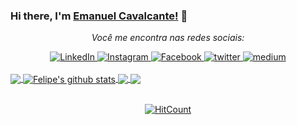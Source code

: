### Hi there, I'm [Emanuel Cavalcante!](https://twitter.com/ejcavalcante) 👋

<div align="center">

<i>Você me encontra nas redes sociais:</i><br>

<a href="https://www.linkedin.com/in/emanuelcavalcante/" target="_blank">
	<img src="https://img.shields.io/badge/LinkedIn-%230077B5.svg?&style=flat-square&logo=linkedin&logoColor=white" alt="LinkedIn">
</a>

<a href="https://www.instagram.com/emanueljcavalcante/" target="_blank">
	<img src="https://img.shields.io/badge/Instagram-%23E4405F.svg?&style=flat-square&logo=instagram&logoColor=white" alt="Instagram">
</a>

<a href="https://www.facebook.com/emanuel.cavalcante.1420" target="_blank">
	<img src="https://img.shields.io/badge/Facebook-%231877F2.svg?&style=flat-square&logo=facebook&logoColor=white" alt="Facebook">
</a>

<a href="https://twitter.com/ejcavalcante" target="_blank">
	<img src="https://img.shields.io/badge/twitter-blue?&style=flat-square&logo=twitter&logoColor=white" alt="twitter">
</a>

<a href="https://medium.com/@felipedasilvabaltazar" target="_blank">
	<img src="https://img.shields.io/badge/medium-black?&style=flat-square&logo=medium&logoColor=white" alt="medium">
</a>
</div>
<br/>

<a href="https://github.com/EmanuelCavalcante/https://github.com/EmanuelCavalcante/Gerenciador-de-processos">
  <img align="center" src="https://github-readme-stats.anuraghazra1.vercel.app/api/top-langs/?username=EmanuelCavalcante" />
</a>
<a href="https://github.com/EmanuelCavalcante/https://github.com/EmanuelCavalcante/Gerenciador-de-processos">
  <img align="center" src="https://github-readme-stats.anuraghazra1.vercel.app/api?username=EmanuelCavalcante&show_icons=true&line_height=27" alt="Felipe's github stats" />
</a>

<a href="https://github.com/EmanuelCavalcante/scheduling-request-web">
  <img align="center" src="https://github-readme-stats.anuraghazra1.vercel.app/api/pin/?username=EmanuelCavalcante&repo=scheduling-request-web" />
</a>    
<a href="https://github.com/EmanuelCavalcante/https://github.com/EmanuelCavalcante/Gerenciador-de-processos">
  <img align="center" src="https://github-readme-stats.anuraghazra1.vercel.app/api/pin/?username=EmanuelCavalcante&repo=https://github.com/EmanuelCavalcante/Gerenciador-de-processos" />
</a>
<br />
<br />
<div align="center">

[![HitCount](http://hits.dwyl.com/EmanuelCavalcante/scheduling-request-web.svg)](http://hits.dwyl.com/EmanuelCavalcante/scheduling-request-web)

</div>

